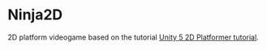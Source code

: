 # Ninja2D

2D platform videogame based on the tutorial [Unity 5 2D Platformer tutorial](https://www.youtube.com/playlist?list=PLq3pyCh4J1B2va_ftIthSpUaQH0LycRA-).
